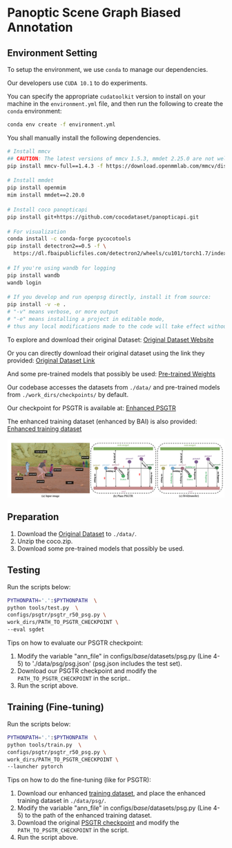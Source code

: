 # Panoptic Scene Graph Biased Annotation
<!-- Biased-Predicate Annotation Identification via Unbiased Visual Predicate Representation - ACM MM 2023

[paper](https://dl.acm.org/doi/abs/10.1145/3581783.3611847)
![image](intro.png) -->
## Environment Setting
To setup the environment, we use `conda` to manage our dependencies.

Our developers use `CUDA 10.1` to do experiments.

You can specify the appropriate `cudatoolkit` version to install on your machine in the `environment.yml` file, and then run the following to create the `conda` environment:
```bash
conda env create -f environment.yml
```
You shall manually install the following dependencies.
```bash
# Install mmcv
## CAUTION: The latest versions of mmcv 1.5.3, mmdet 2.25.0 are not well supported, due to bugs in mmdet.
pip install mmcv-full==1.4.3 -f https://download.openmmlab.com/mmcv/dist/cu101/torch1.7.0/index.html

# Install mmdet
pip install openmim
mim install mmdet==2.20.0

# Install coco panopticapi
pip install git+https://github.com/cocodataset/panopticapi.git

# For visualization
conda install -c conda-forge pycocotools
pip install detectron2==0.5 -f \
  https://dl.fbaipublicfiles.com/detectron2/wheels/cu101/torch1.7/index.html

# If you're using wandb for logging
pip install wandb
wandb login

# If you develop and run openpsg directly, install it from source:
pip install -v -e .
# "-v" means verbose, or more output
# "-e" means installing a project in editable mode,
# thus any local modifications made to the code will take effect without reinstallation.
```

To explore and download their original Dataset:
[Original Dataset Website](https://psgdataset.org/index.html)

Or you can directly download their original dataset using the link they provided: 
[Original Dataset Link](https://entuedu-my.sharepoint.com/:f:/g/personal/jingkang001_e_ntu_edu_sg/EgQzvsYo3t9BpxgMZ6VHaEMBDAb7v0UgI8iIAExQUJq62Q?e=fIY3zh)

And some pre-trained models that possibly be used:
[Pre-trained Weights](https://drive.google.com/drive/folders/1PY0JPCtkOS5Db8-CTFgORvWlOWsYiHfq?usp=sharing)

Our codebase accesses the datasets from `./data/` and pre-trained models from `./work_dirs/checkpoints/` by default.

Our checkpoint for PSGTR is available at:
[Enhanced PSGTR](https://drive.google.com/file/d/1P2W2PXdRVuv9o_MUSudY7cY0jC3i1xHa/view?usp=sharing)

The enhanced training dataset (enhanced by BAI) is also provided:
[Enhanced training dataset](https://drive.google.com/file/d/16U5Cp20Z9K5FN2FR8w7qnT_YtVsHJb4J/view?usp=share_link)

![image](perform.png)

## Preparation
1. Download the [Original Dataset](https://entuedu-my.sharepoint.com/:f:/g/personal/jingkang001_e_ntu_edu_sg/EgQzvsYo3t9BpxgMZ6VHaEMBDAb7v0UgI8iIAExQUJq62Q?e=fIY3zh) to `./data/`.
2. Unzip the coco.zip.
3. Download some pre-trained models that possibly be used.

## Testing
Run the scripts below:
```bash
PYTHONPATH='.':$PYTHONPATH  \
python tools/test.py  \
configs/psgtr/psgtr_r50_psg.py \
work_dirs/PATH_TO_PSGTR_CHECKPOINT \
--eval sgdet
```
Tips on how to evaluate our PSGTR checkpoint:
1. Modify the variable "ann_file" in configs/_base_/datasets/psg.py (Line 4-5) to './data/psg/psg.json' (psg.json includes the test set).
2. Download our PSGTR checkpoint and modify the `PATH_TO_PSGTR_CHECKPOINT` in the script..
3. Run the script above.

## Training (Fine-tuning)
Run the scripts below:
```bash
PYTHONPATH='.':$PYTHONPATH  \
python tools/train.py  \
configs/psgtr/psgtr_r50_psg.py \
work_dirs/PATH_TO_PSGTR_CHECKPOINT \
--launcher pytorch
```
Tips on how to do the fine-tuning (like for PSGTR):
1. Download our enhanced [training dataset](https://drive.google.com/file/d/16U5Cp20Z9K5FN2FR8w7qnT_YtVsHJb4J/view?usp=share_link), and place the enhanced training dataset in `./data/psg/`.
2. Modify the variable "ann_file" in configs/_base_/datasets/psg.py (Line 4-5) to the path of the enhanced training dataset.
3. Download the original [PSGTR checkpoint](https://github.com/Jingkang50/OpenPSG?tab=readme-ov-file) and modify the `PATH_TO_PSGTR_CHECKPOINT` in the script.
4. Run the script above.
